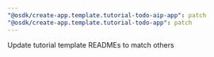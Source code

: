 ```yaml
---
"@osdk/create-app.template.tutorial-todo-aip-app": patch
"@osdk/create-app.template.tutorial-todo-app": patch
---
```


Update tutorial template READMEs to match others
